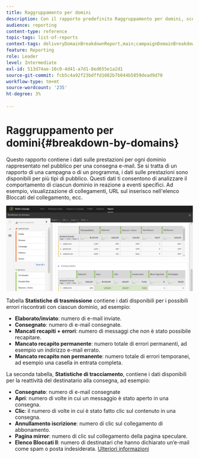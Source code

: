 ```yaml
---
title: Raggruppamento per domini
description: Con il rapporto predefinito Raggruppamento per domini, scopri i dati sulle prestazioni delle consegne in base a ciascun dominio del cliente.
audience: reporting
content-type: reference
topic-tags: list-of-reports
context-tags: deliveryDomainBreakdownReport,main;campaignDomainBreakdownReport,main;programDomainBreakdownReport,main
feature: Reporting
role: Leader
level: Intermediate
exl-id: 513d74ae-10c0-4d41-a7d1-8ed655e1a2d1
source-git-commit: fcb5c4a92f23bdffd1082b7b044b5859dead9d70
workflow-type: tm+mt
source-wordcount: '235'
ht-degree: 3%

---
```


# Raggruppamento per domini{#breakdown-by-domains}

Questo rapporto contiene i dati sulle prestazioni per ogni dominio rappresentato nel pubblico per una consegna e-mail. Se si tratta di un rapporto di una campagna o di un programma, i dati sulle prestazioni sono disponibili per più tipi di pubblico. Questi dati ti consentono di analizzare il comportamento di ciascun dominio in reazione a eventi specifici. Ad esempio, visualizzazione di collegamenti, URL sul inserisco nell&#39;elenco Bloccati del collegamento, ecc.

![](assets/delivery_reports_6.png)

Tabella **Statistiche di trasmissione** contiene i dati disponibili per i possibili errori riscontrati con ciascun dominio, ad esempio:

* **Elaborato/inviato**: numero di e-mail inviate.
* **Consegnato**: numero di e-mail consegnate.
* **Mancati recapiti + errori**: numero di messaggi che non è stato possibile recapitare.
* **Mancato recapito permanente**: numero totale di errori permanenti, ad esempio un indirizzo e-mail errato.
* **Mancato recapito non permanente**: numero totale di errori temporanei, ad esempio una casella in entrata completa.

La seconda tabella, **Statistiche di tracciamento**, contiene i dati disponibili per la reattività del destinatario alla consegna, ad esempio:

* **Consegnato**: numero di e-mail consegnate
* **Apri**: numero di volte in cui un messaggio è stato aperto in una consegna.
* **Clic**: il numero di volte in cui è stato fatto clic sul contenuto in una consegna.
* **Annullamento iscrizione**: numero di clic sul collegamento di abbonamento.
* **Pagina mirror**: numero di clic sul collegamento della pagina speculare.
* **Elenco Bloccati Il**: numero di destinatari che hanno dichiarato un’e-mail come spam o posta indesiderata. [Ulteriori informazioni](../../audiences/using/about-opt-in-and-opt-out-in-campaign.md)
